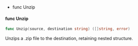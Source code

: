 - [<a name='funcUnzip'></a>func Unzip](#func-unzip)

#### <a name='funcUnzip'></a>func Unzip

```go
func Unzip(source, destination string) ([]string, error)
```

Unzips a .zip file to the destination, retaining nested structure.

